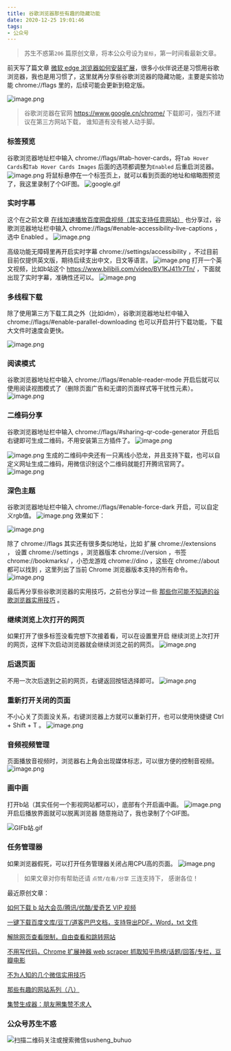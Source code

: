 ```yaml
---
title: 谷歌浏览器那些有趣的隐藏功能
date: 2020-12-25 19:01:46
tags:
- 公众号
---
```

> 苏生不惑第`206` 篇原创文章，将本公众号设为`星标`，第一时间看最新文章。

 
前天写了篇文章 [微软 edge 浏览器如何安装扩展](https://mp.weixin.qq.com/s/AQNYVEAxb3ByGR15FOOVJg)，很多小伙伴说还是习惯用谷歌浏览器，我也是用习惯了，这里就再分享些谷歌浏览器的隐藏功能，主要是实验功能 chrome://flags 里的，后续可能会更新到稳定版。 


![image.png](https://upload-images.jianshu.io/upload_images/23152173-ede6055eb6c11390.png?imageMogr2/auto-orient/strip%7CimageView2/2/w/1240)

> 谷歌浏览器在官网 https://www.google.cn/chrome/ 下载即可，强烈不建议在第三方网站下载， 谁知道有没有被人动手脚。

 
### 标签预览 
谷歌浏览器地址栏中输入 chrome://flags/#tab-hover-cards，将`Tab Hover Cards`和`Tab Hover Cards Images` 后面的选项都调整为`Enabled` 后重启浏览器。
![image.png](https://upload-images.jianshu.io/upload_images/23152173-4a309a46b7db7b7c.png?imageMogr2/auto-orient/strip%7CimageView2/2/w/1240)
将鼠标悬停在一个标签页上，就可以看到页面的地址和缩略图预览了，我这里录制了个GIF图。
![google.gif](https://upload-images.jianshu.io/upload_images/23152173-18d76c3914ab793f.gif?imageMogr2/auto-orient/strip)

### 实时字幕

这个在之前文章 [在线加速播放百度网盘视频（其实支持任意网站）](https://mp.weixin.qq.com/s/0YyrwapC0_qWnoE8wCX5fg) 也分享过，谷歌浏览器地址栏中输入 chrome://flags/#enable-accessibility-live-captions ，选中 Enabled 。
![image.png](https://upload-images.jianshu.io/upload_images/23152173-89336d5e7e4a16e5.png?imageMogr2/auto-orient/strip%7CimageView2/2/w/1240)

高级功能无障碍里再开启实时字幕 chrome://settings/accessibility ，不过目前目前仅提供英文版，期待后续支出中文，日文等语言。
![image.png](https://upload-images.jianshu.io/upload_images/23152173-8010c20c99e6b957.png?imageMogr2/auto-orient/strip%7CimageView2/2/w/1240)
打开一个英文视频，比如b站这个 https://www.bilibili.com/video/BV1KJ411r7Tn/ ，下面就出现了实时字幕，准确性还可以。
![image.png](https://upload-images.jianshu.io/upload_images/23152173-f182ad96472dbf1f.png?imageMogr2/auto-orient/strip%7CimageView2/2/w/1240)
### 多线程下载
除了使用第三方下载工具之外（比如idm），谷歌浏览器地址栏中输入 chrome://flags/#enable-parallel-downloading  也可以开启并行下载功能，下载大文件时速度会更快。
 
![image.png](https://upload-images.jianshu.io/upload_images/23152173-a1f281cb91691a2e.png?imageMogr2/auto-orient/strip%7CimageView2/2/w/1240)


### 阅读模式
谷歌浏览器地址栏中输入 chrome://flags/#enable-reader-mode 开启后就可以使用阅读视图模式了（删除页面广告和无谓的页面样式等干扰性元素）。
![image.png](https://upload-images.jianshu.io/upload_images/23152173-3049ee9bbd769b83.png?imageMogr2/auto-orient/strip%7CimageView2/2/w/1240)

### 二维码分享
谷歌浏览器地址栏中输入 chrome://flags/#sharing-qr-code-generator  开启后右键即可生成二维码，不用安装第三方插件了。
![image.png](https://upload-images.jianshu.io/upload_images/23152173-e10e75f04ecc9026.png?imageMogr2/auto-orient/strip%7CimageView2/2/w/1240)

![image.png](https://upload-images.jianshu.io/upload_images/23152173-8339a18362fbc9b7.png?imageMogr2/auto-orient/strip%7CimageView2/2/w/1240)
生成的二维码中央还有一只离线小恐龙，并且支持下载，也可以自定义网址生成二维码，用微信识别这个二维码就能打开腾讯官网了。
![image.png](https://upload-images.jianshu.io/upload_images/23152173-45ac09fa7e37b35a.png?imageMogr2/auto-orient/strip%7CimageView2/2/w/1240)

### 深色主题
谷歌浏览器地址栏中输入  chrome://flags/#enable-force-dark 开启，可以自定义rgb值。
![image.png](https://upload-images.jianshu.io/upload_images/23152173-c6849e4396fe9910.png?imageMogr2/auto-orient/strip%7CimageView2/2/w/1240)
效果如下：

![image.png](https://upload-images.jianshu.io/upload_images/23152173-cfea82b1e08d2f83.png?imageMogr2/auto-orient/strip%7CimageView2/2/w/1240)

除了 chrome://flags 其实还有很多类似地址，比如 扩展 chrome://extensions  ， 设置  chrome://settings ，浏览器版本 chrome://version ，书签 chrome://bookmarks/ ，小恐龙游戏 chrome://dino  ，这些在 chrome://about 都可以找到 ，这里列出了当前 Chrome 浏览器版本支持的所有命令。
![image.png](https://upload-images.jianshu.io/upload_images/23152173-ce7ec8d4237d6f00.png?imageMogr2/auto-orient/strip%7CimageView2/2/w/1240)

最后再分享些谷歌浏览器的实用技巧，之前也分享过一些  [那些你可能不知道的谷歌浏览器实用技巧](https://mp.weixin.qq.com/s/J7Ml0NilN8Jd4s9C1gWoHw) 。
 
### 继续浏览上次打开的网页 
如果打开了很多标签没看完想下次接着看，可以在设置里开启 继续浏览上次打开的网页，这样下次启动浏览器就会继续浏览之前的网页。
![image.png](https://upload-images.jianshu.io/upload_images/23152173-ec20afc26930ea8a.png?imageMogr2/auto-orient/strip%7CimageView2/2/w/1240)
### 后退页面
不用一次次后退到之前的网页，右键返回按钮选择即可。
![image.png](https://upload-images.jianshu.io/upload_images/23152173-5174f247b5b95505.png?imageMogr2/auto-orient/strip%7CimageView2/2/w/1240)

### 重新打开关闭的页面
不小心关了页面没关系，右键浏览器上方就可以重新打开，也可以使用快捷键 Ctrl + Shift + T 。
![image.png](https://upload-images.jianshu.io/upload_images/23152173-18d6450939864a51.png?imageMogr2/auto-orient/strip%7CimageView2/2/w/1240)

### 音频视频管理
 页面播放音视频时，浏览器右上角会出现媒体标志，可以很方便的控制音视频。
![image.png](https://upload-images.jianshu.io/upload_images/23152173-061ee03ae22654b2.png?imageMogr2/auto-orient/strip%7CimageView2/2/w/1240)

### 画中画

打开b站（其实任何一个影视网站都可以），底部有个开启画中画。
![image.png](https://upload-images.jianshu.io/upload_images/23152173-335497c9e62e81dd.png?imageMogr2/auto-orient/strip%7CimageView2/2/w/1240)
开启后播放界面就可以脱离浏览器 随意拖动了，我也录制了个GIF图。

![GIFb站.gif](https://upload-images.jianshu.io/upload_images/23152173-9487893113e058ab.gif?imageMogr2/auto-orient/strip)

### 任务管理器
如果浏览器假死，可以打开任务管理器关闭占用CPU高的页面。
![image.png](https://upload-images.jianshu.io/upload_images/23152173-cce47f5daa4e062d.png?imageMogr2/auto-orient/strip%7CimageView2/2/w/1240)

>  如果文章对你有帮助还请 `点赞/在看/分享` 三连支持下， 感谢各位！

最近原创文章：

[如何下载 b 站大会员/腾讯/优酷/爱奇艺 VIP 视频](https://mp.weixin.qq.com/s/Dh6X0CJlHac5jyEvEIveqA)

[一键下载百度文库/豆丁/道客巴巴文档，支持导出PDF，Word，txt 文件](https://mp.weixin.qq.com/s/lOllmnvF4RkouzkL1LvY1A)

[解除网页查看限制，自由查看和跳转网站](https://mp.weixin.qq.com/s/q17hBoWiFX1tct6ep7539A)

[不用写代码，Chrome 扩展神器 web scraper 抓取知乎热榜/话题/回答/专栏，豆瓣电影](https://mp.weixin.qq.com/s/1PVwF-vtVizWSkiNXNkAkg)

[不为人知的几个微信实用技巧](https://mp.weixin.qq.com/s/O1MFJxfmup5tNDcCn12irQ)

[那些有趣的网站系列（八）](https://mp.weixin.qq.com/s/KdlulsDa4OG8NrYFlwYBIA)

[集赞生成器：朋友圈集赞不求人](https://mp.weixin.qq.com/s/Zjhap47PGpIhQi79gkekCg)

### 公众号苏生不惑
![扫描二维码关注或搜索微信susheng_buhuo](https://upload-images.jianshu.io/upload_images/23152173-61c280d775baf3e6.png?imageMogr2/auto-orient/strip%7CimageView2/2/w/1240)
 